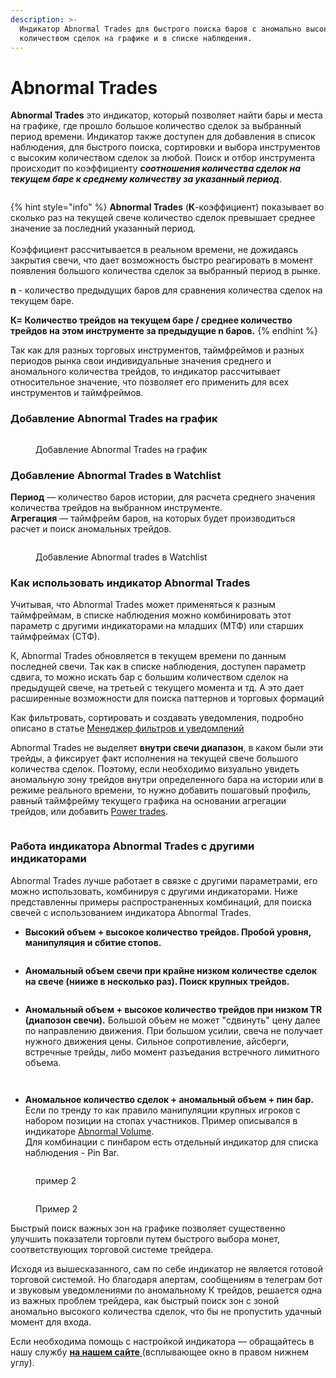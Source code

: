 ```yaml
---
description: >-
  Индикатор Abnormal Trades для быстрого поиска баров с аномально высоким
  количеством сделок на графике и в списке наблюдения.
---
```


# Abnormal Trades

**Abnormal Trades** это индикатор, который позволяет найти бары и места на графике, где прошло большое количество сделок за выбранный период времени. Индикатор также доступен для добавления в список наблюдения, для быстрого поиска, сортировки и выбора инструментов с высоким количеством сделок за любой. Поиск и отбор инструмента происходит по коэффициенту _**соотношения количества сделок на текущем баре к среднему количеству за указанный период**_.

<figure><img src="../../../.gitbook/assets/общий вид аномал трейды.png" alt=""><figcaption></figcaption></figure>

{% hint style="info" %}
**Abnormal Trades** (**К**-коэффициент) показывает во сколько раз на текущей свече количество сделок превышает среднее значение за последний указанный период. \
\
Коэффициент рассчитывается в реальном времени, не дожидаясь закрытия свечи, что дает возможность быстро реагировать в момент появления большого количества сделок за выбранный период в рынке.

**n** - количество предыдущих баров для сравнения количества сделок на текущем баре.&#x20;

**К= Количество трейдов на текущем баре / среднее количество трейдов на этом инструменте за предыдущие n баров.**
{% endhint %}

Так как для разных торговых инструментов, таймфреймов и разных периодов рынка свои индивидуальные значения среднего и аномального количества трейдов, то индикатор рассчитывает относительное значение, что позволяет его применить для всех инструментов и таймфреймов.

### Добавление Abnormal Trades на график

<figure><img src="../../../.gitbook/assets/на графике.png" alt=""><figcaption><p>Добавление Abnormal Trades на график</p></figcaption></figure>

### **Добавление Abnormal Trades в Watchlist**

**Период** — количество баров истории, для расчета среднего значения количества трейдов на выбранном инструменте.\
**Агрегация** — таймфрейм баров, на которых будет производиться расчет и поиск аномальных трейдов.

<figure><img src="../../../.gitbook/assets/в списке наблюдения.png" alt=""><figcaption><p>Добавление Abnormal trades в Watchlist</p></figcaption></figure>

### Как иcпользовать индикатор Abnormal Trades

Учитывая, что Abnormal Trades может применяться к разным таймфреймам, в списке наблюдения можно комбинировать этот параметр с другими индикаторами на младших (МТФ) или старших таймфреймах (СТФ).

К, Abnormal Trades обновляется в текущем времени по данным последней свечи. Так как в списке наблюдения, доступен параметр сдвига, то можно искать бар с большим количеством сделок на предыдущей свече, на третьей с текущего момента и тд. А это дает расширенные возможности для поиска паттернов и торговых формаций

Как фильтровать, сортировать и создавать уведомления, подробно описано в статье [Менеджер фильтров и уведомлений ](https://help.quantower.com.ru/general-settings/setup-actions-and-advanced-filters)

Abnormal Trades не выделяет **внутри свечи диапазон**, в каком были эти трейды, а фиксирует факт исполнения на текущей свече большого количества сделок. Поэтому, если необходимо визуально увидеть аномальную зону трейдов внутри определенного бара на истории или в режиме реального времени, то нужно добавить пошаговый профиль, равный таймфрейму текущего графика на основании агрегации трейдов, или добавить [Power trades](../../chart/power-trades.md).

<figure><img src="../../../.gitbook/assets/пошаговый профиль.png" alt=""><figcaption></figcaption></figure>

### Работа индикатора Abnormal Trades с другими индикаторами

Abnormal Trades лучше работает в связке с другими параметрами, его можно использовать, комбинируя с другими индикаторами. Ниже представленны примеры распространенных комбинаций, для поиска свечей с использованием индикатора Abnormal Trades.

* **Высокий объем + высокое количество трейдов. Пробой уровня, манипуляция и сбитие стопов.**

<figure><img src="../../../.gitbook/assets/3.jpg" alt=""><figcaption></figcaption></figure>

* **Аномальный объем свечи при крайне низком количестве сделок на свече (нииже в несколько раз). Поиск крупных трейдов.**

<figure><img src="../../../.gitbook/assets/поиск крупных трейдов.png" alt=""><figcaption></figcaption></figure>

* **Аномальный объем + высокое количество трейдов при низком TR (диапозон свечи).**  Большой объем не может "сдвинуть" цену далее по направлению движения. При большом усилии, свеча не получает нужного движения цены. Сильное сопротивление, айсберги, встречные трейды, либо момент разъедания встречного лимитного объема.

<figure><img src="../../../.gitbook/assets/При большом усилии, свеча не получает нужного движения цены.png" alt=""><figcaption></figcaption></figure>

<figure><img src="../../../.gitbook/assets/ао при небольшом ТR.jpg" alt=""><figcaption></figcaption></figure>

* **Аномальное количество сделок + аномальный объем + пин бар.** Если по тренду то как правило манипуляции крупных игроков с набором позиции на стопах участников. Пример описывался в индикаторе [Abnormal Volume](https://help.quantower.com.ru/analytics-panels/technical-indicators/volume/abnormal-volume#primery-abnormal-volume).\
  Для комбинации с пинбаром есть отдельный индикатор для списка наблюдения - Pin Bar.

<figure><img src="../../../.gitbook/assets/пин бар выход.png" alt=""><figcaption><p>пример 2</p></figcaption></figure>

<figure><img src="../../../.gitbook/assets/пин бар по тренду.png" alt=""><figcaption><p>Пример 2</p></figcaption></figure>

Быстрый поиск важных зон на графике позволяет существенно улучшить показатели торговли путем быстрого выбора монет, соответствующих торговой системе трейдера.&#x20;

Исходя из вышесказанного, сам по себе индикатор не является готовой торговой системой. Но благодаря алертам, сообщениям в телеграм бот и звуковым уведомлениями по аномальному К трейдов, решается одна из важных проблем трейдера, как быстрый поиск зон с зоной аномально высокого количества сделок, что бы не пропустить удачный момент для входа.

Если необходима помощь с настройкой индикатора — обращайтесь в нашу службу [**на нашем сайте** ](https://www.quantower.com/)(всплывающее окно в правом нижнем углу).
